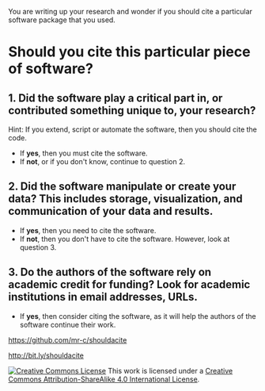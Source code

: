 You are writing up your research and wonder if you should cite a particular software package that you used.

# Should you cite this particular piece of software?

## 1. Did the software play a critical part in, or contributed something unique to, your research?

Hint: If you extend, script or automate the software, then you should cite the code.

* If **yes**, then you must cite the software.
* If **not**, or if you don't know, continue to question 2.

## 2. Did the software manipulate or create your data? This includes storage, visualization, and communication of your data and results.

 * If **yes**, then you need to cite the software.
 * If **not**, then you don't have to cite the software. However, look at question 3.

## 3. Do the authors of the software rely on academic credit for funding? Look for academic institutions in email addresses, URLs.

* If **yes**, then consider citing the software, as it will help the authors of the software continue their work.


https://github.com/mr-c/shouldacite


[CITATION]: http://www.software.ac.uk/blog/2013-09-02-encouraging-citation-software-introducing-citation-files

[README]: https://en.wikipedia.org/wiki/README

http://bit.ly/shouldacite

[![Creative Commons License](https://i.creativecommons.org/l/by-sa/4.0/88x31.png)](http://creativecommons.org/licenses/by-sa/4.0/)
This work is licensed under a [Creative Commons Attribution-ShareAlike 4.0 International License](http://creativecommons.org/licenses/by-sa/4.0/).
